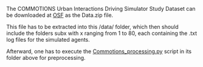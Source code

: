 The COMMOTIONS Urban Interactions Driving Simulator Study Dataset can be downloaded at [OSF](https://osf.io/jmn7h) as the Data.zip file.

This file has to be extracted into this /data/ folder, which then should include the folders subx with x ranging from 1 to 80, each containing the .txt log files for the simulated agents.

Afterward, one has to execute the [Commotions_processing.py](https://github.com/julianschumann/General-Framework/blob/main/Framework/Data_sets/Commotions_crossing/Commotions_processing.py) script in its folder above for preprocessing.
